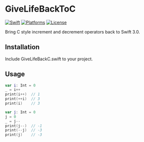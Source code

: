 # GiveLifeBackToC
[![Swift](https://img.shields.io/badge/swift-3.0-orange.svg?style=flat)](https://developer.apple.com/swift/)
[![Platforms](https://img.shields.io/badge/platform-osx%20%7C%20linux-lightgrey.svg)](https://developer.apple.com/swift/)
[![License](https://img.shields.io/badge/license-MIT-71787A.svg)](https://tldrlegal.com/license/mit-license)

Bring C style increment and decrement operators back to Swift 3.0.

## Installation

Include GiveLifeBackC.swift to your project.

## Usage

```swift
var i: Int = 0
_ = i++
print(i++)  // 1
print(++i)  // 3
print(i)    // 3

var j: Int = 0
j = 0
_ = j--
print(j--)  // -1
print(--j)  // -3
print(j)    // -3
```
